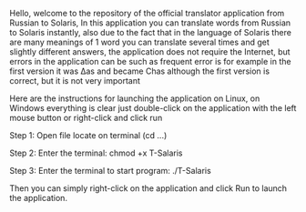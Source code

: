 Hello, welcome to the repository of the official translator application from Russian to Solaris, In this application you can translate words from Russian to Solaris instantly, also due to the fact that in the language of Solaris there are many meanings of 1 word you can translate several times and get slightly different answers, the application does not require the Internet, but errors in the application can be such as frequent error is for example in the first version it was Δas and became Chas although the first version is correct, but it is not very important

Here are the instructions for launching the application on Linux, on Windows everything is clear just double-click on the application with the left mouse button or right-click and click run

Step 1:
Open file locate on terminal (cd ...)

Step 2:
Enter the terminal: chmod +x T-Salaris

Step 3:
Enter the terminal to start program: ./T-Salaris

Then you can simply right-click on the application and click Run to launch the application.

